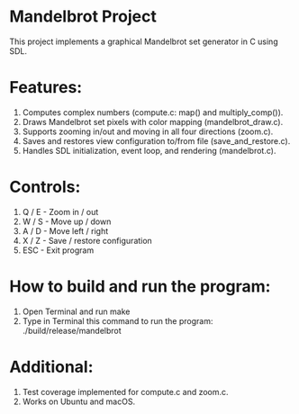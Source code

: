 Mandelbrot Project
====================

This project implements a graphical Mandelbrot set generator in C using SDL.

# Features:
1. Computes complex numbers (compute.c: map() and multiply_comp()).
2. Draws Mandelbrot set pixels with color mapping (mandelbrot_draw.c).
3. Supports zooming in/out and moving in all four directions (zoom.c).
4. Saves and restores view configuration to/from file (save_and_restore.c).
5. Handles SDL initialization, event loop, and rendering (mandelbrot.c).

# Controls:
1. Q / E  - Zoom in / out
2. W / S - Move up / down
3. A / D - Move left / right
4. X / Z  - Save / restore configuration
5. ESC - Exit program

# How to build and run the program:
1. Open Terminal and run make
2. Type in Terminal this command to run the program: ./build/release/mandelbrot

# Additional:
1. Test coverage implemented for compute.c and zoom.c.
2. Works on Ubuntu and macOS.
